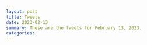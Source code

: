 ```yaml
---
layout: post
title: Tweets
date: 2023-02-13
summary: These are the tweets for February 13, 2023.
categories:
---
```


